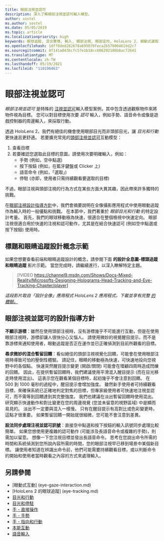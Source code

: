 ```yaml
---
title: 眼部注視並認可
description: 深入了解眼部注視並認可輸入模型。
author: sostel
ms.author: sostel
ms.date: 05/05/2019
ms.topic: article
ms.localizationpriority: high
keywords: 眼球追蹤, 混合實境, 輸入, 眼部注視, 眼部定向, HoloLens 2, 眼動式選取, 混合實境頭戴式裝置, windows 混合實境頭戴式裝置, 虛擬實境頭戴式裝置, HoloLens, MRTK, 混合實境工具組, 注視
ms.openlocfilehash: 1dff0ded282678a695070feca2b578004610d2c7
ms.sourcegitcommit: 8f141a843bcfc57e1b18cc606292186b8ac72641
ms.translationtype: MT
ms.contentlocale: zh-TW
ms.lasthandoff: 05/19/2021
ms.locfileid: "110196463"
---
```

# <a name="eye-gaze-and-commit"></a>眼部注視並認可

_眼部注視並認可_ 是特殊的 [注視並認可](gaze-and-commit.md)輸入模型案例，其中包含透過觀察物件來將物件視為目標。 您可以對目標使用次要 _認可_ 輸入，例如手勢、語音命令或像是遊戲控制器的周邊輸入，來採取行動。 

透過 HoloLens 2，我們有絕佳的機會使用眼部目光而非頭部目光，讓 _目光和行動_ 更快速且更舒適。 若要擴充常見的[頭部注視並認可](gaze-and-commit.md)互動模型： 
1. 查看目標 
2. 若要確認您選取此目標的意圖，請使用次要明確輸入，例如：  
   - 手勢 (例如，空中點選)
   - 按下按鈕 (例如，在藍牙鍵盤或 Clicker 上)
   - 語音命令 (例如，「選取」)
   - 停駐 (亦即，使用者只需持續觀看要選取的目標)

不過，眼部注視與頭部注視的行為方式在某些方面大異其趣，因此帶來許多獨特的挑戰。 

在[眼部注視設計指導方針](eye-tracking.md)中，我們會摘要說明在全像攝影應用程式中使用眼動追蹤作為輸入時的一般優點和挑戰。 在本節中，我們著重於 _眼部目光和行動_ 的特定設計考量。
首先，我們的眼球移動極為快速，很適合在整個檢視中快速定向。 眼部注視很適合用於快速的注視和認可動作，尤其是在結合快速認可 (例如空中點選或按下按鈕) 使用時。

## <a name="head-and-eye-tracking-design-concepts-demo"></a>標題和眼睛追蹤設計概念示範

如果您想要查看前端和眼睛追蹤設計的概念，請參閱下面 **的設計全息圖-標頭追蹤和眼睛追蹤** 影片示範。 當您完成時，請繼續進行，以深入瞭解特定主題。

> [!VIDEO https://channel9.msdn.com/Shows/Docs-Mixed-Reality/Microsofts-Designing-Holograms-Head-Tracking-and-Eye-Tracking-Chapter/player]

*這段影片取自「設計全像」應用程式 HoloLens 2 應用程式。下載並享有完整 [的體驗。](https://aka.ms/dhapp)*
   
## <a name="design-guidelines-for-eye-gaze-and-commit"></a>眼部注視並認可的設計指導方針

**不顯示游標**：雖然在使用頭部注視時，沒有游標幾乎不可能進行互動，但是在使用眼部注視時，游標卻讓人很快分心又惱人。 請使用微妙的視覺醒目提示，而不是靠游標來通知使用者，眼動追蹤是否正在運作並已正確偵測到目前所觀看的目標。

**尋求微妙的混合暫留回饋**：看似絕佳的頭部注視視覺化回饋，可能會在使用眼部注視時導致可怕的壓倒性體驗。 請記住，眼睛的移動極為快速，可快速地投向您視野中的各個點。 快速突然醒目提示變更 (開啟/關閉) 可能會在環顧四周時造成閃爍的回饋。 因此，在提供暫留回饋時，我們建議使用平滑混入醒目提示 (而在目光移走時使用混出)。 這表示您在觀看某個目標時，起初幾乎不會注意到回饋。 在 500 到 1000 毫秒的過程中，醒目提示會增加強度。 雖然新手使用者可持續觀看目標，來確保系統已正確地判定對焦的目標，但專家級使用者可快速地注視並認可，而不需等到回饋達到其完整強度。 我們也建議在淡出暫留回饋時使用混出。 研究顯示快速動作和對比變更在您的周邊視覺 (您並未留意的視野區域) 中是顯而易見的。
淡出不一定要與混入一樣慢。 只有在醒目提示有高對比或色彩變更時，這點才很重要。 如果暫留回饋一開始就很細微，您可能不會注意到差異。

**設法同步處理注視並認可訊號**：直接空中點選和按下按鈕的輸入訊號同步處理比較簡單。 如果您想使用更複雜的認可動作 (可能涉及長語音命令或複雜的手勢)，則需加以留意。 想像一下您注視目標並發出長語音命令。 思考在您說出命令所需的時間和系統偵測到您所說內容所需的時間，您的眼部注視早已移到場景中某個新目標。 讓使用者知道在辨識出命令前，他們可能需要持續觀看目標，或以判斷命令的開始和使用者當時觀看之內容的方式來處理輸入。

## <a name="see-also"></a>另請參閱

* [眼動式互動] (eye-gaze-interaction.md)
* [HoloLens 2 的眼球追蹤] (eye-tracking.md)
* [目光和行動](gaze-and-commit.md)
* [目光和停駐](gaze-and-dwell.md)
* [手 - 直接操作](direct-manipulation.md)
* [手 - 手勢](gaze-and-commit.md#composite-gestures)
* [手 - 指向和行動](point-and-commit.md)
* [本能互動](interaction-fundamentals.md)
* [語音輸入](voice-input.md)

